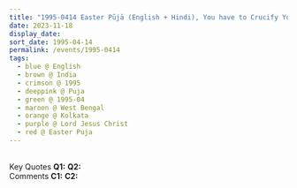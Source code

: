 ```yaml
---
title: "1995-0414 Easter Pūjā (English + Hindi), You have to Crucify Your Ego, Kolkata, West Bengal, India"
date: 2023-11-18
display_date: 
sort_date: 1995-04-14
permalink: /events/1995-0414
tags:
  - blue @ English
  - brown @ India
  - crimson @ 1995
  - deeppink @ Puja
  - green @ 1995-04
  - maroon @ West Bengal
  - orange @ Kolkata
  - purple @ Lord Jesus Christ
  - red @ Easter Puja  
---
```


<br>

<wave-list>
  <list-title color="DarkSeaGreen" width="55">Key Quotes</list-title>
  <list-item color="BlanchedAlmond" width="280"><b>Q1:</b> <i></i></list-item>
  <list-item color="Lavender" width="280"><b>Q2:</b> <i></i></list-item>
</wave-list>

<br>

<wave-list>
  <list-title color="DarkSeaGreen" width="55">Comments</list-title>
  <list-item color="BlanchedAlmond" width="280"><b>C1:</b> <i></i></list-item>
  <list-item color="Lavender" width="280"><b>C2:</b> <i></i></list-item>
</wave-list>